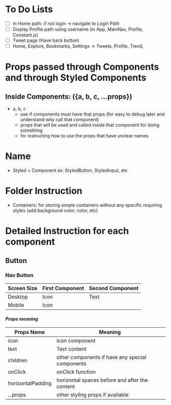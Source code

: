 # To Do Lists
- [ ] In Home path: if not login -> navigate to Login Path
- [ ] Display Profile path using username (in App, MainNav, Profile, Constant.js)
- [ ] Tweet page (Have back button)
- [ ] Home, Explore, Bookmarks, Settings -> Tweets, Profile, Trend, 
# Props passed through Components and through Styled Components
## Inside Components: ({a, b, c, ...props})
- a, b, c
    - use if components must have that props (for easy to debug later and understand why call that component)
    - props that will be used and called inside that component for doing something
    - for instructing how to use the props that have unclear names
# Name
- Styled + Component
    ex: StyledButton, StyledInput, etc
# Folder Instruction
- Containers: for storing simple containers without any specific requiring styles (add background color, color, etc)
# Detailed Instruction for each component
## Button
### **Nav Button**
| Screen Size | First Component | Second Component |
| ------- | ---- | ---- |
| Desktop | Icon | Text |
| Mobile | Icon |  |
#### ***Props meaning***
| Props Name | Meaning |
| ------- | ---- |
| icon | Icon component |
| text | Text content |
| children | other components if have any special components |
| onClick | onClick function |
| horizontalPadding | horizontal spaces before and after the content |
| ...props | other styling props if available |
